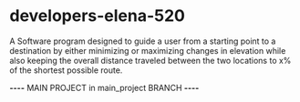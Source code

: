 # developers-elena-520
A Software program designed to guide a user from a starting point to a destination by either minimizing or maximizing changes in elevation while also keeping the overall distance traveled between the two locations to x% of the shortest possible route.

**----**
MAIN PROJECT in main_project BRANCH
**----**
